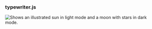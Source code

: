 
### typewriter.js

<picture>
  <source media="(prefers-color-scheme: dark)" srcset="https://khaki-parrot-419042.hostingersite.com/iamsupreme/typewriter/screenshot/example.png">
  <source media="(prefers-color-scheme: light)" srcset="https://khaki-parrot-419042.hostingersite.com/iamsupreme/typewriter/screenshot/example.png">
  <img alt="Shows an illustrated sun in light mode and a moon with stars in dark mode." src="https://khaki-parrot-419042.hostingersite.com/iamsupreme/typewriter/screenshot/example.png">
</picture>


<!-- ![Screenshot of a comment on a GitHub issue showing an image, added in the Markdown, of an Octocat smiling and raising a tentacle.](https://myoctocat.com/assets/images/base-octocat.svg) -->